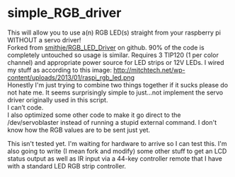 simple_RGB_driver
=================

This will allow you to use a(n) RGB LED(s) straight from your raspberry pi WITHOUT a servo driver!<br />
Forked from [smithje/RGB_LED_Driver](https://github.com/smithje/RGB_LED_Driver) on github. 90% of the code is completely untouched so usage is similar.
Requires 3 TIP120 (1 per color channel) and appropriate power source for LED strips or 12V LEDs.
I wired my stuff as according to this image: http://mitchtech.net/wp-content/uploads/2013/01/raspi_rgb_led.png<br />
Honestly I'm just trying to combine two things together if it sucks please do not hate me. It seems surprisingly simple to just...not implement the servo driver originally used in this script.<br />
I can’t code.<br />
I also optimized some other code to make it go direct to the /dev/servoblaster instead of running a stupid external command.
I don't know how the RGB values are to be sent just yet.

This isn't tested yet. I'm waiting for hardware to arrive so I can test this. I'm also going to write (I mean fork and modify) some other stuff to get an LCD status output as well as IR input via a 44-key controller remote that I have with a standard LED RGB strip controller.
